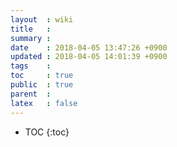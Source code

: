 ```yaml
---
layout  : wiki
title   : 
summary : 
date    : 2018-04-05 13:47:26 +0900
updated : 2018-04-05 14:01:39 +0900
tags    : 
toc     : true
public  : true
parent  : 
latex   : false
---
```

* TOC
{:toc}



